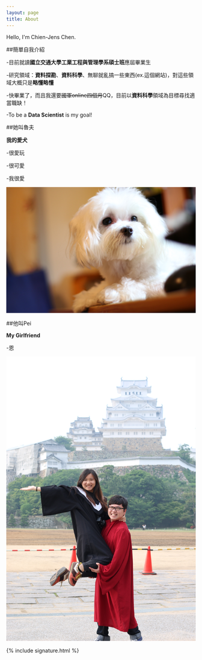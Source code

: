 ```yaml
---
layout: page
title: About
---
```

Hello, I'm Chien-Jens Chen.

##簡單自我介紹

-目前就讀**國立交通大學工業工程與管理學系碩士班**應屆畢業生

-研究領域：**資料探勘**、**資料科學**、無聊就亂搞一些東西(ex.這個網站)，對這些領域大概只是**略懂略懂**

-快畢業了，而且我還要<del>國軍online四個月</del>QQ，目前以**資料科學**領域為目標尋找適當職缺！

-To be a **Data Scientist** is my goal!

##她叫魯夫

**我的愛犬**

-很愛玩

-很可愛

-我很愛

![placeholder](/img/Luffy.JPG "My Lover, Luffy")


##他叫Pei

**My Girlfriend**

-恩

![placeholder](/img/peiandme.JPG "My Girlfriend")

{% include signature.html %}
